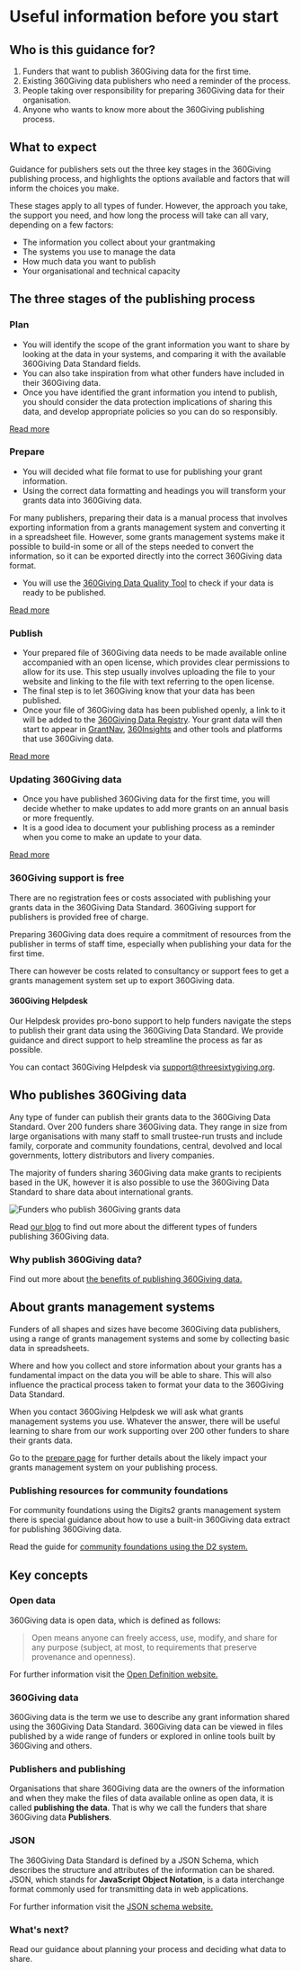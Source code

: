 # Useful information before you start
<div class="box box--teal">
    <h2 class="box__heading">Who is this guidance for?</h2>
    <p><ol>
      <li>Funders that want to publish 360Giving data for the first time.</li>
      <li>Existing 360Giving data publishers who need a reminder of the process.</li>
      <li>People taking over responsibility for preparing 360Giving data for their organisation.</li>
      <li>Anyone who wants to know more about the 360Giving publishing process.</li>
       </ol></p></div>

## What to expect
Guidance for publishers sets out the three key stages in the 360Giving publishing process, and highlights the options available and factors that will inform the choices you make.

These stages apply to all types of funder. However, the approach you take, the support you need, and how long the process will take can all vary, depending on a few factors:
- The information you collect about your grantmaking
- The systems you use to manage the data
- How much data you want to publish 
- Your organisational and technical capacity

## The three stages of the publishing process

### Plan
- You will identify the scope of the grant information you want to share by looking at the data in your systems, and comparing it with the available 360Giving Data Standard fields.
- You can also take inspiration from what other funders have included in their 360Giving data.
- Once you have identified the grant information you intend to publish, you should consider the data protection implications of sharing this data, and develop appropriate policies so you can do so responsibly.

<p>
    <a href="../../guidance/plan-the-process" class="button button--teal">Read more</a>
</p>

### Prepare
- You will decided what file format to use for publishing your grant information.
- Using the correct data formatting and headings you will transform your grants data into 360Giving data.

For many publishers, preparing their data is a manual process that involves exporting information from a grants management system and converting it in a spreadsheet file. However, some grants management systems make it possible to build-in some or all of the steps needed to convert the information, so it can be exported directly into the correct 360Giving data format.

- You will use the <a href="https://dataquality.threesixtygiving.org/" target="_blank">360Giving Data Quality Tool</a> to check if your data is ready to be published.

<p>
    <a href="../../guidance/prepare-data" class="button button--teal">Read more</a>
</p>

### Publish
- Your prepared file of 360Giving data needs to be made available online accompanied with an open license, which provides clear permissions to allow for its use. This step usually involves uploading the file to your website and linking to the file with text referring to the open license. 
- The final step is to let 360Giving know that your data has been published.
- Once your file of 360Giving data has been published openly, a link to it will be added to the <a href="https://data.threesixtygiving.org/" target="_blank">360Giving Data Registry</a>. Your grant data will then start to appear in <a href="https://grantnav.threesixtygiving.org/" target="_blank">GrantNav</a>, <a href="https://insights.threesixtygiving.org/" target="_blank">360Insights</a> and other tools and platforms that use 360Giving data.

<p>
    <a href="../../guidance/publish-data-openly" class="button button--teal">Read more</a>
</p>

### Updating 360Giving data
- Once you have published 360Giving data for the first time, you will decide whether to make updates to add more grants on an annual basis or more frequently.
- It is a good idea to document your publishing process as a reminder when you come to make an update to your data.

<p>
    <a href="../../guidance/making-updates" class="button button--teal">Read more</a>
</p>

### 360Giving support is free
There are no registration fees or costs associated with publishing your grants data in the 360Giving Data Standard. 360Giving support for publishers is provided free of charge. 

Preparing 360Giving data does require a commitment of resources from the publisher in terms of staff time, especially when publishing your data for the first time. 

There can however be costs related to consultancy or support fees to get a grants management system set up to export 360Giving data. 

#### 360Giving Helpdesk
Our Helpdesk provides pro-bono support to help funders navigate the steps to publish their grant data using the 360Giving Data Standard. We provide guidance and direct support to help streamline the process as far as possible.

You can contact 360Giving Helpdesk via <support@threesixtygiving.org>.

## Who publishes 360Giving data
Any type of funder can publish their grants data to the 360Giving Data Standard. Over 200 funders share 360Giving data. They range in size from large organisations with many staff to small trustee-run trusts and include family, corporate and community foundations, central, devolved and local governments, lottery distributors and livery companies.

The majority of funders sharing 360Giving data make grants to recipients based in the UK, however it is also possible to use the 360Giving Data Standard to share data about international grants.

![Funders who publish 360Giving grants data](../../assets/Who-publishes-360Giving-data.PNG)


Read <a href="https://www.threesixtygiving.org/2021/07/01/how-has-grants-data-grown/" target="_blank">our blog</a> to find out more about the different types of funders publishing 360Giving data.

### Why publish 360Giving data?
Find out more about <a href="https://www.threesixtygiving.org/support/why-publish-grants-data/" target="_blank">the benefits of publishing 360Giving data.</a> 

## About grants management systems
Funders of all shapes and sizes have become 360Giving data publishers, using a range of grants management systems and some by collecting basic data in spreadsheets.

Where and how you collect and store information about your grants has a fundamental impact on the data you will be able to share. This will also influence the practical process taken to format your data to the 360Giving Data Standard. 

When you contact 360Giving Helpdesk we will ask what grants management systems you use. Whatever the answer, there will be useful learning to share from our work supporting over 200 other funders to share their grants data.

Go to the [prepare page](../../guidance/prepare-data) for further details about the likely impact your grants management system on your publishing process.

### Publishing resources for community foundations
For community foundations using the Digits2 grants management system there is special guidance about how to use a built-in 360Giving data extract for publishing 360Giving data.

Read the guide for [community foundations using the D2 system.](../../guidance/cf-guidance)

## Key concepts

### Open data
360Giving data is open data, which is defined as follows:

   > Open means anyone can freely access, use, modify, and share for any purpose (subject, at most, to requirements that preserve provenance and openness).

For further information visit the <a href="https://opendefinition.org/" target="_blank">Open Definition website.</a>

### 360Giving data
360Giving data is the term we use to describe any grant information shared using the 360Giving Data Standard. 360Giving data can be viewed in files published by a wide range of funders or explored in online tools built by 360Giving and others.

### Publishers and publishing
Organisations that share 360Giving data are the owners of the information and when they make the files of data available online as open data, it is called **publishing the data**. That is why we call the funders that share 360Giving data **Publishers**.

### JSON
The 360Giving Data Standard is defined by a JSON Schema, which describes the structure and attributes of the information can be shared. JSON, which stands for **JavaScript Object Notation**, is a data interchange format commonly used for transmitting data in web applications. 

For further information visit the <a href="https://json-schema.org/" target="_blank">JSON schema website.</a>

### What's next?
Read our guidance about planning your process and deciding what data to share.


